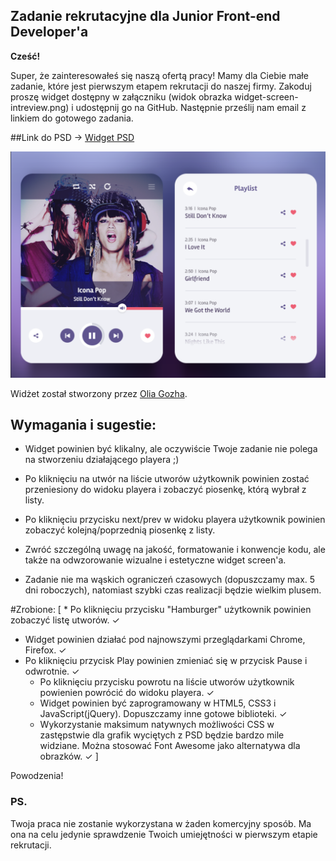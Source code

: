 ## Zadanie rekrutacyjne dla Junior Front-end Developer'a

**Cześć!**

Super, że zainteresowałeś się naszą ofertą pracy! Mamy dla Ciebie małe zadanie, które jest pierwszym etapem rekrutacji do naszej firmy. 
Zakoduj proszę widget dostępny w załączniku (widok obrazka widget-screen-intreview.png) i udostępnij go na GitHub. Następnie prześlij nam email z linkiem do gotowego zadania. 

##Link do PSD -> <a href="player.zip">Widget PSD</a>

![Widget Screen](widget-screen-intreview.png "Widget Screen")

Widżet został stworzony przez <a href="https://dribbble.com/OliaGozha">Olia Gozha</a>. 

## Wymagania i sugestie:


* Widget powinien być klikalny, ale oczywiście Twoje zadanie nie polega na stworzeniu działającego playera ;)

* Po kliknięciu na utwór na liście utworów użytkownik powinien zostać przeniesiony do widoku playera i zobaczyć piosenkę, którą wybrał z listy.
* Po kliknięciu przycisku next/prev w widoku playera użytkownik powinien zobaczyć kolejną/poprzednią piosenkę z listy.
* Zwróć szczególną uwagę na jakość, formatowanie i konwencje kodu, ale także na odwzorowanie wizualne i estetyczne widget screen'a.
* Zadanie nie ma wąskich ograniczeń czasowych (dopuszczamy max. 5 dni roboczych), natomiast szybki czas realizacji będzie wielkim plusem.

#Zrobione: 
[ * Po kliknięciu przycisku "Hamburger" użytkownik powinien zobaczyć listę utworów.	✓
* Widget powinien działać pod najnowszymi przeglądarkami Chrome, Firefox. ✓
* Po kliknięciu przycisk Play powinien zmieniać się w przycisk Pause i odwrotnie. ✓
  * Po kliknięciu przycisku powrotu na liście utworów użytkownik powienien powrócić do widoku playera.	✓
  * Widget powinien być zaprogramowany w HTML5, CSS3 i JavaScript(jQuery). Dopuszczamy inne gotowe biblioteki. 	✓
  * Wykorzystanie maksimum natywnych możliwości CSS w zastępstwie dla grafik wyciętych z PSD będzie bardzo mile widziane. Można stosować Font Awesome jako alternatywa dla obrazków. ✓ ]

Powodzenia!

### PS.
Twoja praca nie zostanie wykorzystana w żaden komercyjny sposób. Ma ona na celu jedynie sprawdzenie Twoich umiejętności w pierwszym etapie rekrutacji.
